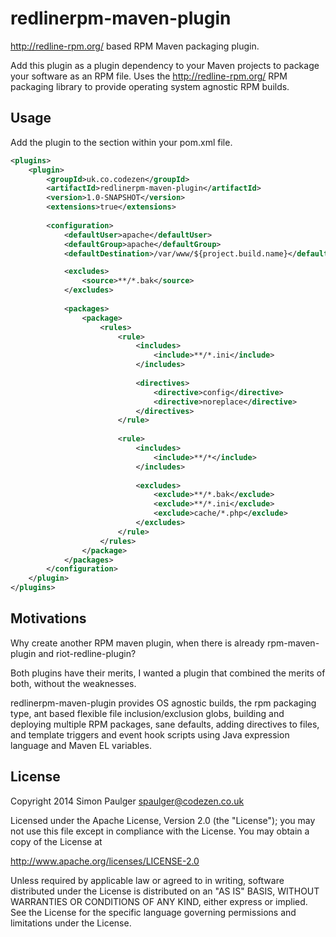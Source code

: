 
# redlinerpm-maven-plugin

http://redline-rpm.org/ based RPM Maven packaging plugin.

Add this plugin as a plugin dependency to your Maven projects to package your software
as an RPM file. Uses the http://redline-rpm.org/ RPM packaging library to provide
operating system agnostic RPM builds.  

## Usage

Add the plugin to the <plugins> section within your pom.xml file.

```xml
<plugins>
    <plugin>
        <groupId>uk.co.codezen</groupId>
        <artifactId>redlinerpm-maven-plugin</artifactId>
        <version>1.0-SNAPSHOT</version>
        <extensions>true</extensions>
    
        <configuration>
            <defaultUser>apache</defaultUser>
            <defaultGroup>apache</defaultGroup>
            <defaultDestination>/var/www/${project.build.name}</defaultDestination>

            <excludes>
                <source>**/*.bak</source>
            </excludes>
    
            <packages>
                <package>
                    <rules>
                        <rule>
                            <includes>
                                <include>**/*.ini</include>
                            </includes>
    
                            <directives>
                                <directive>config</directive>
                                <directive>noreplace</directive>
                            </directives>
                        </rule>
    
                        <rule>
                            <includes>
                                <include>**/*</include>
                            </includes>
    
                            <excludes>
                                <exclude>**/*.bak</exclude>
                                <exclude>**/*.ini</exclude>
                                <exclude>cache/*.php</exclude>
                            </excludes>
                        </rule>
                    </rules>
                </package>
            </packages>
        </configuration>
    </plugin>
</plugins>
```

## Motivations

Why create another RPM maven plugin, when there is already rpm-maven-plugin
and riot-redline-plugin?

Both plugins have their merits, I wanted a plugin that combined the merits of
both, without the weaknesses.

redlinerpm-maven-plugin provides OS agnostic builds, the rpm packaging type, 
ant based flexible file inclusion/exclusion globs, building and deploying 
multiple RPM packages, sane defaults, adding directives to files, and template
triggers and event hook scripts using Java expression language and Maven EL
variables.

## License

Copyright 2014 Simon Paulger <spaulger@codezen.co.uk>

Licensed under the Apache License, Version 2.0 (the "License");
you may not use this file except in compliance with the License.
You may obtain a copy of the License at

http://www.apache.org/licenses/LICENSE-2.0

Unless required by applicable law or agreed to in writing, software
distributed under the License is distributed on an "AS IS" BASIS,
WITHOUT WARRANTIES OR CONDITIONS OF ANY KIND, either express or implied.
See the License for the specific language governing permissions and
limitations under the License.
